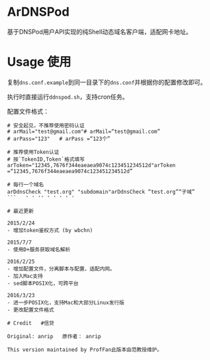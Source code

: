 # ArDNSPod

基于DNSPod用户API实现的纯Shell动态域名客户端，适配网卡地址。

# Usage   使用

复制`dns.conf.example`到同一目录下的`dns.conf`并根据你的配置修改即可。

执行时直接运行`ddnspod.sh`，支持cron任务。

配置文件格式：
```   ' ' '
# 安全起见，不推荐使用密码认证
# arMail="test@gmail.com"# arMail=“test@gmail.com”
# arPass="123"   # arPass =“123个”

# 推荐使用Token认证
# 按`TokenID,Token`格式填写
arToken="12345,7676f344eaeaea9074c123451234512d"arToken =“12345,7676f344eaeaea9074c123451234512d”

# 每行一个域名
arDdnsCheck "test.org" "subdomain"arDdnsCheck “test.org”“子域”
```   ' ' '' ' ' ' ' '

# 最近更新

2015/2/24
- 增加token鉴权方式 (by wbchn)

2015/7/7
- 使用D+服务获取域名解析

2016/2/25
- 增加配置文件，分离脚本与配置，适配内网。
- 加入Mac支持
- sed脚本POSIX化，可跨平台

2016/3/23
- 进一步POSIX化，支持Mac和大部分Linux发行版
- 更改配置文件格式

# Credit   #信贷

Original: anrip   原作者： anrip

This version maintained by ProfFan此版本由范教授维护。
